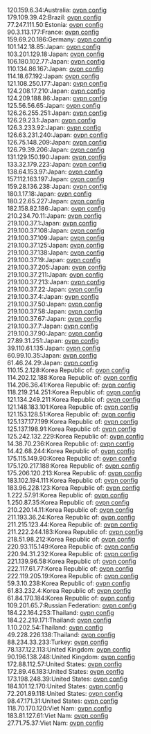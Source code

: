 120.159.6.34:Australia: [ovpn config](vpn/120_159_6_34.ovpn)  
179.109.39.42:Brazil: [ovpn config](vpn/179_109_39_42.ovpn)  
77.247.111.50:Estonia: [ovpn config](vpn/77_247_111_50.ovpn)  
90.3.113.177:France: [ovpn config](vpn/90_3_113_177.ovpn)  
159.69.20.186:Germany: [ovpn config](vpn/159_69_20_186.ovpn)  
101.142.18.85:Japan: [ovpn config](vpn/101_142_18_85.ovpn)  
103.201.129.18:Japan: [ovpn config](vpn/103_201_129_18.ovpn)  
106.180.102.77:Japan: [ovpn config](vpn/106_180_102_77.ovpn)  
110.134.86.167:Japan: [ovpn config](vpn/110_134_86_167.ovpn)  
114.18.67.192:Japan: [ovpn config](vpn/114_18_67_192.ovpn)  
121.108.250.177:Japan: [ovpn config](vpn/121_108_250_177.ovpn)  
124.208.17.210:Japan: [ovpn config](vpn/124_208_17_210.ovpn)  
124.209.188.86:Japan: [ovpn config](vpn/124_209_188_86.ovpn)  
125.56.56.65:Japan: [ovpn config](vpn/125_56_56_65.ovpn)  
126.26.255.251:Japan: [ovpn config](vpn/126_26_255_251.ovpn)  
126.29.23.1:Japan: [ovpn config](vpn/126_29_23_1.ovpn)  
126.3.233.92:Japan: [ovpn config](vpn/126_3_233_92.ovpn)  
126.63.231.240:Japan: [ovpn config](vpn/126_63_231_240.ovpn)  
126.75.148.209:Japan: [ovpn config](vpn/126_75_148_209.ovpn)  
126.79.39.206:Japan: [ovpn config](vpn/126_79_39_206.ovpn)  
131.129.150.190:Japan: [ovpn config](vpn/131_129_150_190.ovpn)  
133.32.179.223:Japan: [ovpn config](vpn/133_32_179_223.ovpn)  
138.64.153.97:Japan: [ovpn config](vpn/138_64_153_97.ovpn)  
157.112.163.197:Japan: [ovpn config](vpn/157_112_163_197.ovpn)  
159.28.136.238:Japan: [ovpn config](vpn/159_28_136_238.ovpn)  
180.1.17.18:Japan: [ovpn config](vpn/180_1_17_18.ovpn)  
180.22.65.227:Japan: [ovpn config](vpn/180_22_65_227.ovpn)  
182.158.82.186:Japan: [ovpn config](vpn/182_158_82_186.ovpn)  
210.234.70.11:Japan: [ovpn config](vpn/210_234_70_11.ovpn)  
219.100.37.1:Japan: [ovpn config](vpn/219_100_37_1.ovpn)  
219.100.37.108:Japan: [ovpn config](vpn/219_100_37_108.ovpn)  
219.100.37.109:Japan: [ovpn config](vpn/219_100_37_109.ovpn)  
219.100.37.125:Japan: [ovpn config](vpn/219_100_37_125.ovpn)  
219.100.37.138:Japan: [ovpn config](vpn/219_100_37_138.ovpn)  
219.100.37.19:Japan: [ovpn config](vpn/219_100_37_19.ovpn)  
219.100.37.205:Japan: [ovpn config](vpn/219_100_37_205.ovpn)  
219.100.37.211:Japan: [ovpn config](vpn/219_100_37_211.ovpn)  
219.100.37.213:Japan: [ovpn config](vpn/219_100_37_213.ovpn)  
219.100.37.22:Japan: [ovpn config](vpn/219_100_37_22.ovpn)  
219.100.37.4:Japan: [ovpn config](vpn/219_100_37_4.ovpn)  
219.100.37.50:Japan: [ovpn config](vpn/219_100_37_50.ovpn)  
219.100.37.58:Japan: [ovpn config](vpn/219_100_37_58.ovpn)  
219.100.37.67:Japan: [ovpn config](vpn/219_100_37_67.ovpn)  
219.100.37.7:Japan: [ovpn config](vpn/219_100_37_7.ovpn)  
219.100.37.90:Japan: [ovpn config](vpn/219_100_37_90.ovpn)  
27.89.31.251:Japan: [ovpn config](vpn/27_89_31_251.ovpn)  
39.110.61.135:Japan: [ovpn config](vpn/39_110_61_135.ovpn)  
60.99.10.35:Japan: [ovpn config](vpn/60_99_10_35.ovpn)  
61.46.24.29:Japan: [ovpn config](vpn/61_46_24_29.ovpn)  
110.15.2.128:Korea Republic of: [ovpn config](vpn/110_15_2_128.ovpn)  
114.202.12.188:Korea Republic of: [ovpn config](vpn/114_202_12_188.ovpn)  
114.206.36.41:Korea Republic of: [ovpn config](vpn/114_206_36_41.ovpn)  
118.219.214.251:Korea Republic of: [ovpn config](vpn/118_219_214_251.ovpn)  
121.134.249.211:Korea Republic of: [ovpn config](vpn/121_134_249_211.ovpn)  
121.148.183.101:Korea Republic of: [ovpn config](vpn/121_148_183_101.ovpn)  
121.153.128.51:Korea Republic of: [ovpn config](vpn/121_153_128_51.ovpn)  
125.137.177.199:Korea Republic of: [ovpn config](vpn/125_137_177_199.ovpn)  
125.137.198.91:Korea Republic of: [ovpn config](vpn/125_137_198_91.ovpn)  
125.242.132.229:Korea Republic of: [ovpn config](vpn/125_242_132_229.ovpn)  
14.38.70.236:Korea Republic of: [ovpn config](vpn/14_38_70_236.ovpn)  
14.42.68.244:Korea Republic of: [ovpn config](vpn/14_42_68_244.ovpn)  
175.115.149.90:Korea Republic of: [ovpn config](vpn/175_115_149_90.ovpn)  
175.120.217.188:Korea Republic of: [ovpn config](vpn/175_120_217_188.ovpn)  
175.206.120.213:Korea Republic of: [ovpn config](vpn/175_206_120_213.ovpn)  
183.102.194.111:Korea Republic of: [ovpn config](vpn/183_102_194_111.ovpn)  
183.96.228.123:Korea Republic of: [ovpn config](vpn/183_96_228_123.ovpn)  
1.222.57.91:Korea Republic of: [ovpn config](vpn/1_222_57_91.ovpn)  
1.250.87.35:Korea Republic of: [ovpn config](vpn/1_250_87_35.ovpn)  
210.220.14.11:Korea Republic of: [ovpn config](vpn/210_220_14_11.ovpn)  
211.193.36.24:Korea Republic of: [ovpn config](vpn/211_193_36_24.ovpn)  
211.215.123.44:Korea Republic of: [ovpn config](vpn/211_215_123_44.ovpn)  
211.222.244.183:Korea Republic of: [ovpn config](vpn/211_222_244_183.ovpn)  
218.51.98.212:Korea Republic of: [ovpn config](vpn/218_51_98_212.ovpn)  
220.93.115.149:Korea Republic of: [ovpn config](vpn/220_93_115_149.ovpn)  
220.94.31.232:Korea Republic of: [ovpn config](vpn/220_94_31_232.ovpn)  
221.139.96.58:Korea Republic of: [ovpn config](vpn/221_139_96_58.ovpn)  
222.117.61.77:Korea Republic of: [ovpn config](vpn/222_117_61_77.ovpn)  
222.119.205.19:Korea Republic of: [ovpn config](vpn/222_119_205_19.ovpn)  
59.3.10.238:Korea Republic of: [ovpn config](vpn/59_3_10_238.ovpn)  
61.83.232.4:Korea Republic of: [ovpn config](vpn/61_83_232_4.ovpn)  
61.84.170.184:Korea Republic of: [ovpn config](vpn/61_84_170_184.ovpn)  
109.201.65.7:Russian Federation: [ovpn config](vpn/109_201_65_7.ovpn)  
184.22.164.253:Thailand: [ovpn config](vpn/184_22_164_253.ovpn)  
184.22.219.171:Thailand: [ovpn config](vpn/184_22_219_171.ovpn)  
1.10.202.54:Thailand: [ovpn config](vpn/1_10_202_54.ovpn)  
49.228.226.138:Thailand: [ovpn config](vpn/49_228_226_138.ovpn)  
88.234.33.233:Turkey: [ovpn config](vpn/88_234_33_233.ovpn)  
78.137.122.113:United Kingdom: [ovpn config](vpn/78_137_122_113.ovpn)  
90.196.138.248:United Kingdom: [ovpn config](vpn/90_196_138_248.ovpn)  
172.88.112.57:United States: [ovpn config](vpn/172_88_112_57.ovpn)  
172.89.46.183:United States: [ovpn config](vpn/172_89_46_183.ovpn)  
173.198.248.39:United States: [ovpn config](vpn/173_198_248_39.ovpn)  
184.101.12.170:United States: [ovpn config](vpn/184_101_12_170.ovpn)  
72.201.89.118:United States: [ovpn config](vpn/72_201_89_118.ovpn)  
98.47.171.31:United States: [ovpn config](vpn/98_47_171_31.ovpn)  
118.70.170.120:Viet Nam: [ovpn config](vpn/118_70_170_120.ovpn)  
183.81.127.61:Viet Nam: [ovpn config](vpn/183_81_127_61.ovpn)  
27.71.75.37:Viet Nam: [ovpn config](vpn/27_71_75_37.ovpn)  

